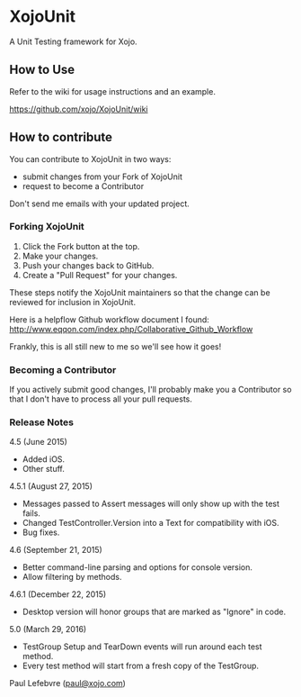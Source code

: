 XojoUnit
========

A Unit Testing framework for Xojo. 

## How to Use

Refer to the wiki for usage instructions and an example.

https://github.com/xojo/XojoUnit/wiki

## How to contribute

You can contribute to XojoUnit in two ways:

* submit changes from your Fork of XojoUnit
* request to become a Contributor

Don't send me emails with your updated project.

### Forking XojoUnit

1. Click the Fork button at the top.
2. Make your changes.
3. Push your changes back to GitHub.
4. Create a "Pull Request" for your changes.

These steps notify the XojoUnit maintainers so that the change can be reviewed for inclusion in XojoUnit.

Here is a helpflow Github workflow document I found:
http://www.eqqon.com/index.php/Collaborative_Github_Workflow

Frankly, this is all still new to me so we'll see how it goes!

### Becoming a Contributor

If you actively submit good changes, I'll probably make you a Contributor so that I don't have to process all your pull requests.

### Release Notes

4.5 (June 2015)

- Added iOS.
- Other stuff.

4.5.1 (August 27, 2015)

- Messages passed to Assert messages will only show up with the test fails.
- Changed TestController.Version into a Text for compatibility with iOS.
- Bug fixes.

4.6 (September 21, 2015)

- Better command-line parsing and options for console version.
- Allow filtering by methods.

4.6.1 (December 22, 2015)

- Desktop version will honor groups that are marked as "Ignore" in code.

5.0 (March 29, 2016)

- TestGroup Setup and TearDown events will run around each test method.
- Every test method will start from a fresh copy of the TestGroup.

Paul Lefebvre (paul@xojo.com)
